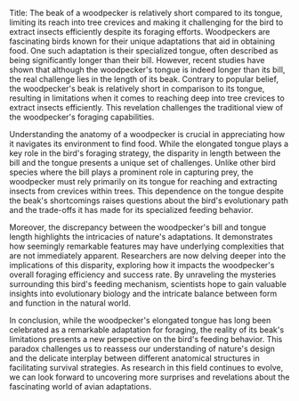 Title: The beak of a woodpecker is relatively short compared to its tongue, limiting its reach into tree crevices and making it challenging for the bird to extract insects efficiently despite its foraging efforts.
Woodpeckers are fascinating birds known for their unique adaptations that aid in obtaining food. One such adaptation is their specialized tongue, often described as being significantly longer than their bill. However, recent studies have shown that although the woodpecker's tongue is indeed longer than its bill, the real challenge lies in the length of its beak. Contrary to popular belief, the woodpecker's beak is relatively short in comparison to its tongue, resulting in limitations when it comes to reaching deep into tree crevices to extract insects efficiently. This revelation challenges the traditional view of the woodpecker's foraging capabilities.

Understanding the anatomy of a woodpecker is crucial in appreciating how it navigates its environment to find food. While the elongated tongue plays a key role in the bird's foraging strategy, the disparity in length between the bill and the tongue presents a unique set of challenges. Unlike other bird species where the bill plays a prominent role in capturing prey, the woodpecker must rely primarily on its tongue for reaching and extracting insects from crevices within trees. This dependence on the tongue despite the beak's shortcomings raises questions about the bird's evolutionary path and the trade-offs it has made for its specialized feeding behavior.

Moreover, the discrepancy between the woodpecker's bill and tongue length highlights the intricacies of nature's adaptations. It demonstrates how seemingly remarkable features may have underlying complexities that are not immediately apparent. Researchers are now delving deeper into the implications of this disparity, exploring how it impacts the woodpecker's overall foraging efficiency and success rate. By unraveling the mysteries surrounding this bird's feeding mechanism, scientists hope to gain valuable insights into evolutionary biology and the intricate balance between form and function in the natural world.

In conclusion, while the woodpecker's elongated tongue has long been celebrated as a remarkable adaptation for foraging, the reality of its beak's limitations presents a new perspective on the bird's feeding behavior. This paradox challenges us to reassess our understanding of nature's design and the delicate interplay between different anatomical structures in facilitating survival strategies. As research in this field continues to evolve, we can look forward to uncovering more surprises and revelations about the fascinating world of avian adaptations.
